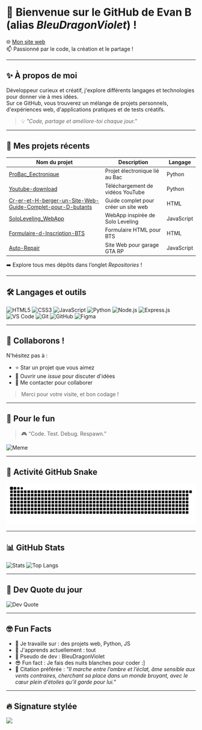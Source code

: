 # 👋 Bienvenue sur le GitHub de **Evan B** (alias *BleuDragonViolet*) !

🌐 [Mon site web](https://bleudragonviolet.github.io/Evan_Barreiros/)  
📫 Passionné par le code, la création et le partage !

---

## ✨ À propos de moi

Développeur curieux et créatif, j'explore différents langages et technologies pour donner vie à mes idées.  
Sur ce GitHub, vous trouverez un mélange de projets personnels, d'expériences web, d'applications pratiques et de tests créatifs.

> 💡 *"Code, partage et améliore-toi chaque jour."*

---

## 📁 Mes projets récents

| Nom du projet | Description | Langage |
|---------------|-------------|---------|
| [ProBac_Eectronique](https://github.com/BleuDragonViolet/ProBac_Eectronique) | Projet électronique lié au Bac | Python |
| [Youtube-download](https://github.com/BleuDragonViolet/Youtube-download) | Téléchargement de vidéos YouTube | Python |
| [Cr-er-et-H-berger-un-Site-Web-Guide-Complet-pour-D-butants](https://github.com/BleuDragonViolet/Cr-er-et-H-berger-un-Site-Web-Guide-Complet-pour-D-butants) | Guide complet pour créer un site web | HTML |
| [SoloLeveling_WebApp](https://github.com/BleuDragonViolet/SoloLeveling_WebApp) | WebApp inspirée de Solo Leveling | JavaScript |
| [Formulaire-d-Inscription-BTS](https://github.com/BleuDragonViolet/Formulaire-d-Inscription-BTS) | Formulaire HTML pour BTS | HTML |
| [Auto-Repair](https://github.com/BleuDragonViolet/Auto-Repair) | Site Web pour garage GTA RP | JavaScript |

➡️ Explore tous mes dépôts dans l’onglet *Repositories* !

---

## 🛠️ Langages et outils

![HTML5](https://img.shields.io/badge/-HTML5-E34F26?style=flat&logo=html5&logoColor=white)
![CSS3](https://img.shields.io/badge/-CSS3-1572B6?style=flat&logo=css3)
![JavaScript](https://img.shields.io/badge/-JavaScript-F7DF1E?style=flat&logo=javascript&logoColor=black)
![Python](https://img.shields.io/badge/-Python-3776AB?style=flat&logo=python&logoColor=white)
![Node.js](https://img.shields.io/badge/-Node.js-339933?style=flat&logo=node.js&logoColor=white)
![Express.js](https://img.shields.io/badge/-Express.js-000000?style=flat&logo=express&logoColor=white)
![VS Code](https://img.shields.io/badge/-Visual%20Studio%20Code-007ACC?style=flat&logo=visual-studio-code&logoColor=white)
![Git](https://img.shields.io/badge/-Git-F05032?style=flat&logo=git&logoColor=white)
![GitHub](https://img.shields.io/badge/-GitHub-181717?style=flat&logo=github)
![Figma](https://img.shields.io/badge/-Figma-F24E1E?style=flat&logo=figma&logoColor=white)

---

## 🤝 Collaborons !

N'hésitez pas à :

- ⭐ Star un projet que vous aimez
- 🐛 Ouvrir une *issue* pour discuter d'idées
- 📩 Me contacter pour collaborer

> Merci pour votre visite, et bon codage !

---

## 🌈 Pour le fun

> 🎮 “Code. Test. Debug. Respawn.”

![Meme](https://readme-jokes.vercel.app/api?hideBorder&theme=tokyonight&bgColor=%230d1117)

---

## 🐍 Activité GitHub Snake

![GitHub Snake](https://github.com/BleuDragonViolet/BleuDragonViolet/blob/output/github-contribution-grid-snake.svg)

---

## 📊 GitHub Stats

![Stats](https://github-readme-stats.vercel.app/api?username=BleuDragonViolet&show_icons=true&theme=tokyonight&hide_border=true)
![Top Langs](https://github-readme-stats.vercel.app/api/top-langs/?username=BleuDragonViolet&layout=compact&theme=tokyonight&hide_border=true)

---

## 🧠 Dev Quote du jour

![Dev Quote](https://quotes-github-readme.vercel.app/api?type=horizontal&theme=tokyonight)

---

## 🤓 Fun Facts

* 🔭 Je travaille sur : des projets web, Python, JS
* 🧠 J'apprends actuellement : tout
* 🐉 Pseudo de dev : BleuDragonViolet
* 😎 Fun fact : Je fais des nuits blanches pour coder :]
* 💬 Citation préférée :
  *"Il marche entre l’ombre et l’éclat,
  âme sensible aux vents contraires,
  cherchant sa place dans un monde bruyant,
  avec le cœur plein d’étoiles qu’il garde pour lui."*

---

## 🔥 Signature stylée

<img src="https://capsule-render.vercel.app/api?type=waving&color=gradient&height=100&section=footer&text=Merci%20de%20votre%20visite!%20🚀&fontColor=fff&fontSize=20&animation=fadeIn" />

